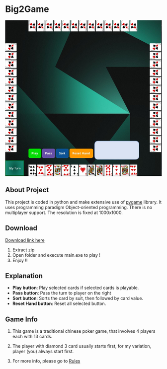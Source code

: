 # Big2Game
![](/game_start.JPG)


## About Project
This project is coded in python and make extensive use of [pygame](https://www.pygame.org/news) library.
It uses programming paradigm Object-oriented programming. 
There is no multiplayer support. The resolution is fixed at 1000x1000.
## Download
[Download link here](https://drive.google.com/file/d/1RgG_Qz4CFH-hP9YE0BvV_Zng93JkGlpk/view)
1. Extract zip
2. Open folder and execute main.exe to play !
3. Enjoy !!


## Explanation
- **Play button**: Play selected cards if selected cards is playable.
- **Pass button**: Pass the turn to player on the right
- **Sort button**: Sorts the card by suit, then followed by card value.
- **Reset Hand button**: Reset all selected button.

## Game Info
1. This game is a traditional chinese poker game, that involves 4 players each with 13 cards.

2. The player with diamond 3 card usually starts first, for my variation, player (you) always start first.

3. For more info, please go to [Rules](https://www.google.com/search?q=big2+rule&rlz=1C1CHBF_enSG817SG817&sxsrf=ALeKk00j5iumpzw8te3N3qJ5n-pu3U7LFw%3A1629517134942&ei=TnUgYY3qOOKdmgear65g&oq=big2+rule&gs_lcp=Cgdnd3Mtd2l6EAMyBAgjECcyBggAEBYQHjIGCAAQFhAeMgYIABAWEB4yBggAEBYQHjIGCAAQFhAeOgcIIxCwAxAnOgcIABBHELADOgQIABBDOgUIABCABDoKCAAQgAQQhwIQFDoHCAAQgAQQCjoLCC4QgAQQxwEQrwE6BQguEIAEOgQIABAKSgQIQRgAUOAUWIUZYNYZaAFwAngAgAE_iAHFApIBATaYAQCgAQHIAQnAAQE&sclient=gws-wiz&ved=0ahUKEwiNye6vmMHyAhXijuYKHZqXCwwQ4dUDCA4&uact=5 "Rules")







